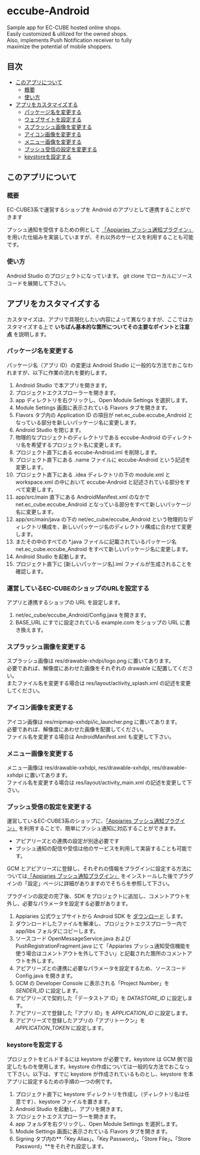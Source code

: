 # eccube-Android

Sample app for EC-CUBE hosted online shops.  
Easily customized & ulilized for the owned shops.  
Also, implements Push Notification receiver to fully  
maximize the potential of mobile shoppers.

## 目次

- [このアプリについて](#このアプリについて)
  - [概要](#概要)
  - [使い方](#使い方)
- [アプリをカスタマイズする](#アプリをカスタマイズする)
  - [パッケージ名を変更する](#パッケージ名を変更する)
  - [ウェブサイトを設定する](#ウェブサイトを設定する)
  - [スプラッシュ画像を変更する](#スプラッシュ画像を変更する)
  - [アイコン画像を変更する](#アイコン画像を変更する)
  - [メニュー画像を変更する](#メニュー画像を変更する)
  - [プッシュ受信の設定を変更する](#プッシュ受信の設定を変更する)
  - [keystoreを設定する](#keystoreを設定する)


## このアプリについて

### 概要

EC-CUBE3系で運営するショップを Android のアプリとして連携することができます

プッシュ通知を受信するための例として [「Appiaries プッシュ通知プラグイン」](http://www.ec-cube.net/products/detail.php?product_id=1030) を用いた仕組みを実装していますが、それ以外のサービスを利用することも可能です。

### 使い方

Android Studio のプロジェクトになっています。 
git clone でローカルにソースコードを展開して下さい。

## アプリをカスタマイズする

カスタマイズは、アプリで具現化したい内容によって異なりますが、ここではカスタマイズする上で **いちばん基本的な箇所についてその主要なポイントと注意点** を説明します。

### パッケージ名を変更する

パッケージ名（アプリ ID）の変更は Android Studio に一般的な方法でおこなわれますが、以下に作業の流れを要約します。

1. Android Studio で本アプリを開きます。
2. プロジェクトエクスプローラーを開きます。
3. app ディレクトリを右クリックし、Open Module Settings を選択します。
4. Module Settings 画面に表示されている Flavors タブを開きます。
5. Flavors タブ内の Application ID の項目が net.ec_cube.eccube_Android となっている部分を新しいパッケージ名に変更します。
6. Android Studio を閉じます。
7. 物理的なプロジェクトのディレクトリである eccube-Android のディレクトリ名を希望するプロジェクト名に変更します。
8. プロジェクト直下にある eccube-Android.iml を削除します。
9. プロジェクト直下にある .name ファイルに eccube-Android という記述を変更します。
10. プロジェクト直下にある .idea ディレクトリの下の module.xml と workspace.xml の中において eccube-Android と記述されている部分をすべて変更します。
11. app/src/main 直下にある AndroidManifest.xml のなかで net.ec_cube.eccube_Android となっている部分をすべて新しいパッケージ名に変更します。
12. app/src/main/java の下の net/ec_cube/eccube_Android という物理的なディレクトリ構成を、新しいパッケージ名のディレクトリ構成に合わせて変更します。
13. またその中のすべての *.java ファイルに記載されているパッケージ名 net.ec_cube.eccube_Android をすべて新しいパッケージ名に変更します。
14. Android Studio を起動します。
15. プロジェクト直下に [新しいパッケージ名].iml ファイルが生成されることを確認します。

### 運営しているEC-CUBEのショップのURLを設定する

アプリと連携するショップの URL を設定します。

1. net/ec_cube/eccube_Android/Config.java を開きます。
2. BASE_URL にすでに設定されている example.com をショップの URL に書き換えます。


### スプラッシュ画像を変更する

スプラッシュ画像は res/drawable-xhdpi/logo.png に置いてあります。  
必要であれば、解像度にあわせた画像をそれぞれの drawable に配置してください。  
またファイル名を変更する場合は res/layout/activity_splash.xml の記述を変更してください。

### アイコン画像を変更する

アイコン画像は res/mipmap-xxhdpi/ic_launcher.png に置いてあります。  
必要であれば、解像度にあわせた画像を配置してください。  
ファイル名を変更する場合は AndroidManifest.xml も変更して下さい。

### メニュー画像を変更する

メニュー画像は res/drawable-xxhdpi, res/drawable-xxhdpi, res/drawable-xxhdpi に置いてあります。  
ファイル名を変更する場合は res/layout/activity_main.xml の記述を変更して下さい。

### プッシュ受信の設定を変更する

運営しているEC-CUBE3系のショップに、[「Appiaries プッシュ通知プラグイン」](http://www.ec-cube.net/products/detail.php?product_id=1030) を利用することで、簡単にプッシュ通知に対応することができます。

* アピアリーズとの連携の設定が別途必要です
* プッシュ通知の配信や受信は他のサービスを利用して実装することも可能です。

GCM とアピアリーズに登録し、それぞれの情報をプラグインに設定する方法については[「Appiaries プッシュ通知プラグイン」](http://www.ec-cube.net/products/detail.php?product_id=1030) をインストールした後でプラグインの「設定」ページに詳細がありますのでそちらを参照して下さい。  

プラグインの設定の完了後、SDK をプロジェクトに追加し、コメントアウトを外し、必要なパラメータを設定する必要があります。

1. Appiaries 公式ウェブサイトから Android SDK を [ダウンロード](http://docs.appiaries.com/?p=14066) します。
2. ダウンロードしたファイルを解凍し、プロジェクトエクスプローラー内で app/libs フォルダにコピーします。
3. ソースコード OpenMessageService.java および PushRegistrationFragment.java にて「Appiaries プッシュ通知受信機能を使う場合はコメントアウトを外して下さい」と記載された箇所のコメントアウトを外します。
4. アピアリーズとの連携に必要なパラメータを設定するため、ソースコード Config.java を開きます。
5. GCM の Developer Console に表示される「Project Number」を *SENDER_ID* に設定します。
6. アピアリーズで契約した「データストア ID」を *DATASTORE_ID* に設定します。
7. アピアリーズで登録した「アプリ ID」を *APPLICATION_ID* に設定します。
8. アピアリーズで登録したアプリの「アプリトークン」を *APPLICATION_TOKEN* に設定します。

### keystoreを設定する

プロジェクトをビルドするには keystore が必要です。keystore は GCM 側で設定したものを使用します。keystore の作成については一般的な方法でおこなって下さい。以下は、すでに keystore が作成されているものとし、keystore を本アプリに設定するための手順の一つの例です。

1. プロジェクト直下に keystore ディレクトリを作成し（ディレクトリ名は任意です）、keystore ファイルを置きます。
2. Android Studio を起動し、アプリを開きます。
3. プロジェクトエクスプローラーを開きます。
4. app フォルダを右クリックし、Open Module Settings を選択します。
5. Module Settings 画面に表示されている Flavors タブを開きます。
6. Signing タブ内の**「Key Alias」**、**「Key Password」**、**「Store File」**、**「Store Password」**をそれぞれ設定します。
